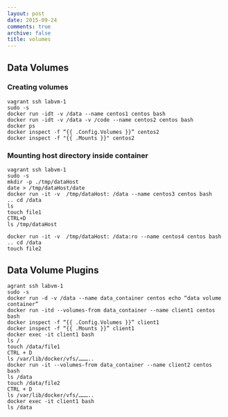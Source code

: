 ```yaml
---
layout: post
date: 2015-09-24
comments: true
archive: false
title: volumes
---
```


## Data Volumes  

### Creating volumes
<script type="text/javascript" src="https://asciinema.org/a/27046.js" id="asciicast-27046" async></script>

~~~
vagrant ssh labvm-1
sudo -s
docker run -idt -v /data --name centos1 centos bash
docker run -idt -v /data -v /code --name centos2 centos bash
docker ps
docker inspect -f “{{ .Config.Volumes }}” centos2
docker inspect -f "{{ .Mounts }}" centos2
~~~

### Mounting host directory inside container
<script type="text/javascript" src="https://asciinema.org/a/27047.js" id="asciicast-27047" async></script>

~~~
vagrant ssh labvm-1
sudo -s
mkdir -p ./tmp/dataHost
date > /tmp/dataHost/date
docker run -it -v  /tmp/dataHost: /data --name centos3 centos bash
.. cd /data 
ls 
touch file1
CTRL+D
ls /tmp/dataHost

docker run -it -v  /tmp/dataHost: /data:ro --name centos4 centos bash
.. cd /data 
touch file2
~~~

## Data Volume Plugins

<script type="text/javascript" src="https://asciinema.org/a/27048.js" id="asciicast-27048" async></script>

~~~
agrant ssh labvm-1
sudo -s
docker run -d -v /data --name data_container centos echo “data volume container”
docker run -itd --volumes-from data_container --name client1 centos bash
docker inspect -f “{{ .Config.Volumes }}” client1	
docker inspect -f “{{ .Mounts }}” client1
docker exec -it client1 bash 
ls /
touch /data/file1
CTRL + D
ls /var/lib/docker/vfs/………..
docker run -it --volumes-from data_container --name client2 centos bash
ls /data
touch /data/file2
CTRL + D
ls /var/lib/docker/vfs/………..
docker exec -it client1 bash 
ls /data

~~~
